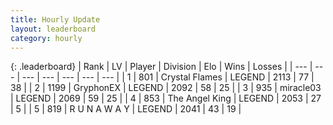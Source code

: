```yaml
---
title: Hourly Update
layout: leaderboard
category: hourly
---
```


{: .leaderboard}
| Rank | LV | Player | Division | Elo | Wins | Losses |
| --- | --- | --- | --- | --- | --- | --- |
| <span data-change="1">1</span> | 801 | <span title="ID: 163201">Crystal Flames</span> | LEGEND | <span data-change="29">2113</span> | <span data-change="5">77</span> | <span data-change="0">38</span> |
| <span data-change="-1">2</span> | 1199 | <span title="ID: 315148">GryphonEX</span> | LEGEND | <span data-change="-3">2092</span> | <span data-change="1">58</span> | <span data-change="1">25</span> |
| <span data-change="0">3</span> | 935 | <span title="ID: 416373">miracle03</span> | LEGEND | <span data-change="0">2069</span> | <span data-change="0">59</span> | <span data-change="0">25</span> |
| <span data-change="0">4</span> | 853 | <span title="ID: 547162">The Angel King</span> | LEGEND | <span data-change="0">2053</span> | <span data-change="0">27</span> | <span data-change="0">5</span> |
| <span data-change="0">5</span> | 819 | <span title="ID: 66144">R U N A W A Y</span> | LEGEND | <span data-change="0">2041</span> | <span data-change="0">43</span> | <span data-change="0">19</span> |